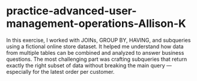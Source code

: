 # practice-advanced-user-management-operations-Allison-K
In this exercise, I worked with JOINs, GROUP BY, HAVING, and subqueries using a fictional online store dataset. It helped me understand how data from multiple tables can be combined and analyzed to answer business questions.
The most challenging part was crafting subqueries that return exactly the right subset of data without breaking the main query — especially for the latest order per customer.
